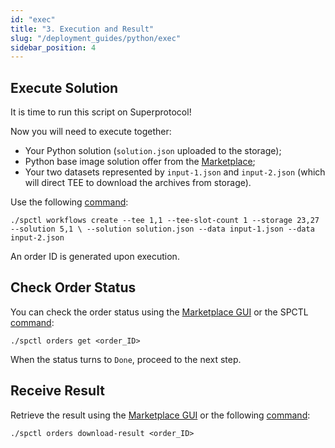 ```yaml
---
id: "exec"
title: "3. Execution and Result"
slug: "/deployment_guides/python/exec"
sidebar_position: 4
---
```


## Execute Solution

It is time to run this script on Superprotocol!

Now you will need to execute together:

* Your Python solution (`solution.json` uploaded to the storage);
* Python base image solution offer from the [Marketplace](https://marketplace.superprotocol.com/solutions?offerId=5);
* Your two datasets represented by `input-1.json` and `input-2.json` (which will direct TEE to download the archives from storage).

Use the following [command](/developers/cli_commands/workflows/create):

```
./spctl workflows create --tee 1,1 --tee-slot-count 1 --storage 23,27 --solution 5,1 \ --solution solution.json --data input-1.json --data input-2.json
```

An order ID is generated upon execution.

## Check Order Status

You can check the order status using the [Marketplace GUI](/developers/marketplace) or the SPCTL [command](/developers/cli_commands/orders/get):

```
./spctl orders get <order_ID>
```

When the status turns to `Done`, proceed to the next step.

## Receive Result

Retrieve the result using the [Marketplace GUI](/developers/marketplace) or the following [command](/developers/cli_commands/orders/download-result):

```
./spctl orders download-result <order_ID>
```


